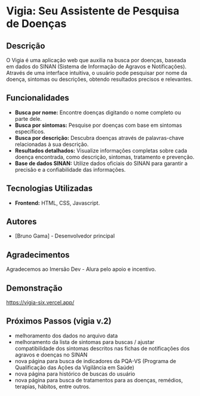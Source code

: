 # Vigia: Seu Assistente de Pesquisa de Doenças

## Descrição
O Vigia é uma aplicação web que auxilia na busca por doenças, baseada em dados do SINAN (Sistema de Informação de Agravos e Notificações). Através de uma interface intuitiva, o usuário pode pesquisar por nome da doença, sintomas ou descrições, obtendo resultados precisos e relevantes.

## Funcionalidades
* **Busca por nome:** Encontre doenças digitando o nome completo ou parte dele.
* **Busca por sintomas:** Pesquise por doenças com base em sintomas específicos.
* **Busca por descrição:** Descubra doenças através de palavras-chave relacionadas à sua descrição.
* **Resultados detalhados:** Visualize informações completas sobre cada doença encontrada, como descrição, sintomas, tratamento e prevenção.
* **Base de dados SINAN:** Utilize dados oficiais do SINAN para garantir a precisão e a confiabilidade das informações.

## Tecnologias Utilizadas
* **Frontend:** HTML, CSS, Javascript.
  
## Autores
* [Bruno Gama] - Desenvolvedor principal

## Agradecimentos
Agradecemos ao Imersão Dev - Alura pelo apoio e incentivo.

## Demonstração
https://vigia-six.vercel.app/


## Próximos Passos (vigia v.2)
* melhoramento dos dados no arquivo data
* melhoramento da lista de sintomas para buscas / ajustar compatibilidade dos sintomas descritos nas fichas de notificações dos agravos e doenças no SINAN
* nova página para busca de indicadores da PQA-VS (Programa de Qualificação das Ações da Vigilância em Saúde)
* nova página para histórico de buscas do usuário
* nova página para busca de tratamentos para as doenças, remédios, terapias, hábitos, entre outros.
